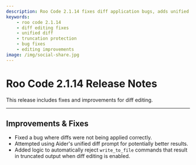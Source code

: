 ```yaml
---
description: Roo Code 2.1.14 fixes diff application bugs, adds unified diff prompts, and auto-rejects truncated outputs for more reliable diff editing.
keywords:
    - roo code 2.1.14
    - diff editing fixes
    - unified diff
    - truncation protection
    - bug fixes
    - editing improvements
image: /img/social-share.jpg
---
```


# Roo Code 2.1.14 Release Notes

This release includes fixes and improvements for diff editing.

---

## Improvements & Fixes

- Fixed a bug where diffs were not being applied correctly.
- Attempted using Aider's unified diff prompt for potentially better results.
- Added logic to automatically reject `write_to_file` commands that result in truncated output when diff editing is enabled.
